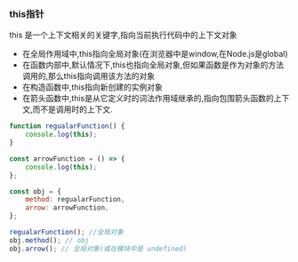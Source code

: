 ### this指针

this 是一个上下文相关的关键字,指向当前执行代码中的上下文对象

- 在全局作用域中,this指向全局对象(在浏览器中是window,在Node.js是global)
- 在函数内部中,默认情况下,this也指向全局对象,但如果函数是作为对象的方法调用的,那么this指向调用该方法的对象
- 在构造函数中,this指向新创建的实例对象
- 在箭头函数中,this是从它定义时的词法作用域继承的,指向包围箭头函数的上下文,而不是调用时的上下文.

```js
function regualarFunction() {
    console.log(this);
}

const arrowFunction = () => {
    console.log(this);
};

const obj = {
    method: regualarFunction,
    arrow: arrowFunction,
};

regualarFunction(); //全局对象
obj.method(); // obj
obj.arrow(); // 全局对象(或在模块中是 undefined)
```
